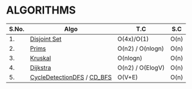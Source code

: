 # ALGORITHMS

|S.No. | Algo | T.C | S.C|
| ---| ----|----|----|
| 1. | [Disjoint Set](https://github.com/NamanManjkhola/ALGORITHM/blob/d6f4cf14141e70ffc3bd0dbe4c2bc772cdbd4a45/Disjoint_set.md) | O(4x)/O(1)  | O(n) |
| 2. | [Prims](https://github.com/NamanManjkhola/ALGORITHM/blob/d6f4cf14141e70ffc3bd0dbe4c2bc772cdbd4a45/Prims_Using_PQ.md) | O(n2) / O(nlogn) | O(n)  |
| 3. | [Kruskal](https://github.com/NamanManjkhola/ALGORITHM/blob/d6f4cf14141e70ffc3bd0dbe4c2bc772cdbd4a45/Kruskal.cpp) | O(nlogn) | O(n) |
| 4. | [Dijkstra](https://github.com/NamanManjkhola/ALGORITHM/blob/d6f4cf14141e70ffc3bd0dbe4c2bc772cdbd4a45/Dijkstra.cpp) | O(n2) / O(ElogV) | O(n) |
| 5. | [CycleDetectionDFS](https://github.com/NamanManjkhola/ALGORITHM/blob/d6f4cf14141e70ffc3bd0dbe4c2bc772cdbd4a45/undirected%20graph%20cycle%20detection/usingDFS.cpp) / [CD_BFS](https://github.com/NamanManjkhola/ALGORITHM/blob/d6f4cf14141e70ffc3bd0dbe4c2bc772cdbd4a45/undirected%20graph%20cycle%20detection/usingBFS.cpp) | O(V+E) | O(n)  |

